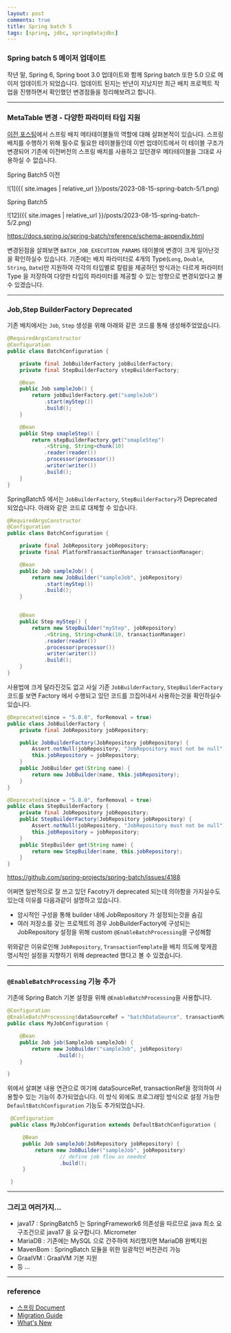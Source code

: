 ```yaml
---
layout: post
comments: true
title: Spring batch 5
tags: [spring, jdbc, springdatajdbc]
---
```


### Spring batch 5 메이저 업데이트

작년 말, Spring 6, Spring boot 3.0 업데이트와 함께 Spring batch 또한 5.0 으로 메이저 업데이트가 되었습니다. 업데이트 된지는 반년이 지났지만 최근 배치 프로젝트 작업을 진행하면서 확인했던 변경점들을 정리해보려고 합니다.

---

### MetaTable 변경 - 다양한 파라미터 타입 지원

[이전 포스팅](https://taes-k.github.io/2021/03/01/spring-batch-table/)에서 스프링 배치 메타테이블들의 역할에 대해 살펴본적이 있습니다. 스프링 배치를 수행하기 위해 필수로 필요한 테이블들인데 이번 업데이트에서 이 테이블 구조가 변경되어 기존에 이전버전의 스프링 배치를 사용하고 있던경우 메타테이블을 그대로 사용하실 수 없습니다.

Spring Batch5 이전

![1]({{ site.images | relative_url }}/posts/2023-08-15-spring-batch-5/1.png)  

Spring Batch5

![12]({{ site.images | relative_url }}/posts/2023-08-15-spring-batch-5/2.png) 

https://docs.spring.io/spring-batch/reference/schema-appendix.html


변경된점을 살펴보면 `BATCH_JOB_EXECUTION_PARAMS` 테이블에 변경이 크게 일어난것을 확인하실수 있습니다. 기존에는 배치 파라미터로 4개의 Type(`Long`, `Double`, `String`, `Date`)만 지원하여 각각의 타입별로 칼럼을 제공하던 방식과는 다르게 파라미터 Type 을 저장하여 다양한 타입의 파라미터를 제공할 수 있는 방향으로 변경되었다고 볼 수 있겠습니다.

---

### Job,Step BuilderFactory Deprecated

기존 배치에서는 `Job`, `Step` 생성을 위해 아래와 같은 코드를 통해 생성해주었었습니다.

```java
@RequiredArgsConstructor
@Configuration
public class BatchConfiguration {

    private final JobBuilderFactory jobBuilderFactory;
    private final StepBuilderFactory stepBuilderFactory;

    @Bean
    public Job sampleJob() {
        return jobBuilderFactory.get("sampleJob")
            .start(myStep())
            .build();
    }

    @Bean
    public Step smapleStep() {
        return stepBuilderFactory.get("smapleStep")
            .<String, String>chunk(10)
            .reader(reader())
            .processor(processor())
            .writer(writer())
            .build();
    }
}
```

SpringBatch5 에서는 `JobBuilderFactory`, `StepBuilderFactory`가 Deprecated 되었습니다. 아래와 같은 코드로 대체할 수 있습니다.

```java
@RequiredArgsConstructor
@Configuration
public class BatchConfiguration {

    private final JobRepository jobRepository;
    private final PlatformTransactionManager transactionManager;

    @Bean
    public Job sampleJob() {
        return new JobBuilder("sampleJob", jobRepository)
            .start(myStep())
            .build();
    }


    @Bean
    public Step myStep() {
        return new StepBuilder("myStep", jobRepository)
            .<String, String>chunk(10, transactionManager)
            .reader(reader())
            .processor(processor())
            .writer(writer())
            .build();
    }
}
```

사용법에 크게 달라진것도 없고 사실 기존 `JobBuilderFactory`, `StepBuilderFactory` 코드를 보면 Factory 에서 수행되고 있던 코드를 끄집어내서 사용하는것을 확인하실수 있습니다.

```java
@Deprecated(since = "5.0.0", forRemoval = true)
public class JobBuilderFactory {
	private final JobRepository jobRepository;

	public JobBuilderFactory(JobRepository jobRepository) {
		Assert.notNull(jobRepository, "JobRepository must not be null");
		this.jobRepository = jobRepository;
	}
	public JobBuilder get(String name) {
		return new JobBuilder(name, this.jobRepository);
	}
}

@Deprecated(since = "5.0.0", forRemoval = true)
public class StepBuilderFactory {
	private final JobRepository jobRepository;
	public StepBuilderFactory(JobRepository jobRepository) {
		Assert.notNull(jobRepository, "JobRepository must not be null");
		this.jobRepository = jobRepository;
	}
	public StepBuilder get(String name) {
		return new StepBuilder(name, this.jobRepository);
	}
}
```

https://github.com/spring-projects/spring-batch/issues/4188

어쩌면 일반적으로 잘 쓰고 있던 Facotry가 deprecated 되는데 의아함을 가지실수도 있는데 이유를 다음과같이 설명하고 있습니다.

- 암시적인 구성을 통해 builder 내에 JobRepository 가 설정되는것을 숨김
- 여러 저장소를 갖는 프로젝트의 경우 JobBuilderFactory에 구성되는 JobRepository 설정을 위해 custom `@EnableBatchProcessing`을 구성해함

위와같은 이유로인해 `JobRepository`, `TransactionTemplate`을 배치 의도에 맞게끔 명시적인 설정을 지향하기 위해 depreacted 했다고 볼 수 있겠습니다.

---

### `@EnableBatchProcessing` 기능 추가

기존에 Spring Batch 기본 설정을 위해 `@EnableBatchProcessing`을 사용합니다. 

```java
@Configuration
@EnableBatchProcessing(dataSourceRef = "batchDataSource", transactionManagerRef = "batchTransactionManager")
public class MyJobConfiguration {

	@Bean
	public Job job(SampleJob sampleJob) {
		return new JobBuilder("sampleJob", jobRepository)
				.build();
	}

}
```

위에서 살펴본 내용 연관으로 여기에 dataSourceRef, transactionRef을 정의하여 사용할수 있는 기능이 추가되었습니다. 이 방식 외에도 프로그래밍 방식으로 설정 가능한 `DefaultBatchConfiguration` 기능도 추가되었습니다.

```java
 @Configuration
 public class MyJobConfiguration extends DefaultBatchConfiguration {

     @Bean
     public Job sampleJob(JobRepository jobRepository) {
         return new JobBuilder("sampleJob", jobRepository)
                 // define job flow as needed
                 .build();
     }

 }
 ```

---

### 그리고 여러가지...

- java17 : SpringBatch5 는 SpringFramework6 의존성을 따르므로 java 최소 요구조건으로 java17 을 요구합니다.
Micrometer
- MariaDB : 기존에는 MySQL 으로 간주하여 처리했지면 MariaDB 완벽지원
- MavenBom : SpringBatch 모듈을 위한 일괄적인 버전관리 가능
- GraalVM : GraalVM 기본 지원
- 등 ...

---

### reference
- [스프링 Document](https://docs.spring.io/spring-batch/docs/5.0.2/reference/html/whatsnew.html)
- [Migration Guide](https://github.com/spring-projects/spring-batch/wiki/Spring-Batch-5.0-Migration-Guide)
- [What's New](https://docs.spring.io/spring-batch/docs/5.0.0/reference/html/whatsnew.html#whatsNew)